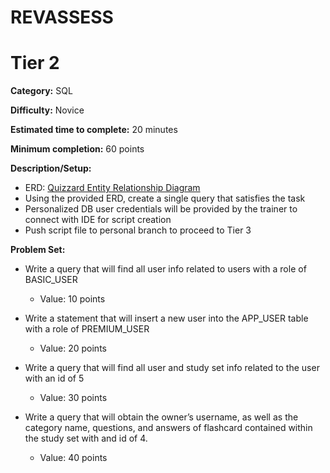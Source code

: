 # REVASSESS
# Tier 2

**Category:** SQL

**Difficulty:** Novice

**Estimated time to complete:** 20 minutes

**Minimum completion:** 60 points

**Description/Setup:**
  - ERD: [Quizzard Entity Relationship Diagram](https://revature-note-assets.s3.amazonaws.com/quizzard-erd.png)
  - Using the provided ERD, create a single query that satisfies the task
  - Personalized DB user credentials will be provided by the trainer to connect with IDE for script creation
  - Push script file to personal branch to proceed to Tier 3

**Problem Set:**
  - Write a query that will find all user info related to users with a role of BASIC_USER
    - Value: 10 points


  - Write a statement that will insert a new user into the APP_USER table with a role of PREMIUM_USER
    - Value: 20 points


  - Write a query that will find all user and study set info related to the user with an id of 5
    - Value: 30 points
	

  - Write a query that will obtain the owner’s username, as well as the category name, questions, and answers of flashcard contained within the study set with and id of 4.
    - Value: 40 points

